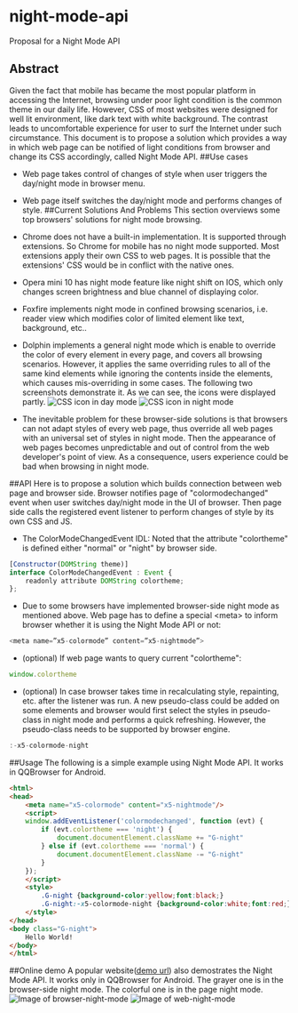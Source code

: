 # night-mode-api
Proposal for a Night Mode API

## Abstract
Given the fact that mobile has became the most popular platform in accessing the Internet, browsing under poor light condition is the common theme in our daily life. However, CSS of most websites were designed for well lit environment, like dark text with white background. The contrast leads to uncomfortable experience for user to surf the Internet under such circumstance. This document is to propose a solution which provides a way in which web page can be notified of light conditions from browser and change its CSS accordingly, called Night Mode API.
##Use cases
+ Web page takes control of changes of style when user triggers the day/night mode in browser menu.
+ Web page itself switches the day/night mode and performs changes of style.
##Current Solutions And Problems
This section overviews some top browsers' solutions for night mode browsing.

+ Chrome does not have a built-in implementation. It is supported through extensions. So Chrome for mobile has no night mode supported. Most extensions apply their own CSS to web pages. It is possible that the extensions' CSS would be in conflict with the native ones.
+ Opera mini 10 has night mode feature like night shift on IOS, which only changes screen brightness and blue channel of displaying color.
+ Foxfire implements night mode in confined browsing scenarios, i.e. reader view which modifies color of limited element like text, background, etc..
+ Dolphin implements a general night mode which is enable to override the color of every element in every page, and covers all browsing scenarios. However, it applies the same overriding rules to all of the same kind  elements while ignoring the contents inside the elements, which causes mis-overriding in some cases. The following two screenshots demonstrate it. As we can see, the icons were displayed partly.
![CSS icon in day mode](http://res.imtt.qq.com/qqbrowser_x5/joshliu/night_mode_api/dolphin-day.png) ![CSS icon in night mode](http://res.imtt.qq.com/qqbrowser_x5/joshliu/night_mode_api/dolphin-night.png)
+ The inevitable problem for these browser-side solutions is that browsers can not adapt styles of every web page, thus override all web pages with an universal set of styles in night mode. Then the appearance of web pages becomes unpredictable and out of control from the web developer's point of view. As a consequence, users experience could be bad when browsing in night mode.

##API
Here is to propose a solution which builds connection between web page and browser side. Browser notifies page of "colormodechanged" event when user switches day/night mode in the UI of browser. Then page side calls the registered event listener to perform changes of style by its own CSS and JS.

* The ColorModeChangedEvent IDL:
Noted that the attribute "colortheme" is defined either "normal" or "night" by browser side.
```javascript
[Constructor(DOMString theme)]
interface ColorModeChangedEvent : Event {
    readonly attribute DOMString colortheme;
};
```

* Due to some browsers have implemented browser-side night mode as mentioned above. Web page has to define a special &lt;meta&gt; to inform browser whether it is using the Night Mode API or not:
```javascript
<meta name=”x5-colormode” content=”x5-nightmode”>
```

* (optional) If web page wants to query current "colortheme":
```javascript
window.colortheme
```

* (optional) In case browser takes time in recalculating style, repainting, etc. after the listener was run. A new pseudo-class could be added on some elements and browser would first select the styles in pseudo-class in night mode and performs a quick refreshing. However, the pseudo-class needs to be supported by browser engine.
```javascript
:-x5-colormode-night
```

##Usage
The following is a simple example using Night Mode API. It works in QQBrowser for Android.
```HTML
<html>
<head>
	<meta name="x5-colormode" content="x5-nightmode"/>
	<script>
	window.addEventListener('colormodechanged', function (evt) {
		if (evt.colortheme === 'night') {
			document.documentElement.className += "G-night"
		} else if (evt.colortheme === 'normal') {
			document.documentElement.className -= "G-night"
		}
	});
	</script>
	<style>
		.G-night {background-color:yellow;font:black;}
		.G-night:-x5-colormode-night {background-color:white;font:red;}
	</style>
</head>
<body class="G-night">
	Hello World!
</body>
</html>
```

##Online demo
A popular website([demo url](https://v.html5.qq.com/?ch=001201#p=index&g=1&ch=001201&_t=1480313859053)) also demostrates the Night Mode API. It works only in QQBrowser for Android. The grayer one is in the browser-side night mode. The colorful one is in the page night mode.
![Image of browser-night-mode](http://res.imtt.qq.com/qqbrowser_x5/joshliu/night_mode_api/browser-night.png)
![Image of web-night-mode](http://res.imtt.qq.com/qqbrowser_x5/joshliu/night_mode_api/web-night.png)
